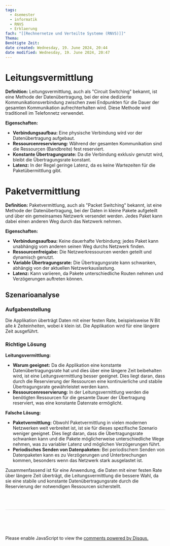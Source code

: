 ```yaml
---
tags:
  - 4semester
  - informatik
  - RNVS
  - Erklaerung
fach: "[[Rechnernetze und Verteilte Systeme (RNVS)]]"
Thema:
Benötigte Zeit:
date created: Wednesday, 19. June 2024, 20:44
date modified: Wednesday, 19. June 2024, 20:47
---
```


# Leitungsvermittlung

**Definition:**
Leitungsvermittlung, auch als "Circuit Switching" bekannt, ist eine Methode der Datenübertragung, bei der eine dedizierte Kommunikationsverbindung zwischen zwei Endpunkten für die Dauer der gesamten Kommunikation aufrechterhalten wird. Diese Methode wird traditionell im Telefonnetz verwendet.

**Eigenschaften:**

- **Verbindungsaufbau:** Eine physische Verbindung wird vor der Datenübertragung aufgebaut.
- **Ressourcenreservierung:** Während der gesamten Kommunikation sind die Ressourcen (Bandbreite) fest reserviert.
- **Konstante Übertragungsrate:** Da die Verbindung exklusiv genutzt wird, bleibt die Übertragungsrate konstant.
- **Latenz:** In der Regel geringe Latenz, da es keine Wartezeiten für die Paketübermittlung gibt.

# Paketvermittlung

**Definition:**
Paketvermittlung, auch als "Packet Switching" bekannt, ist eine Methode der Datenübertragung, bei der Daten in kleine Pakete aufgeteilt und über ein gemeinsames Netzwerk versendet werden. Jedes Paket kann dabei einen anderen Weg durch das Netzwerk nehmen.

**Eigenschaften:**

- **Verbindungsaufbau:** Keine dauerhafte Verbindung; jedes Paket kann unabhängig vom anderen seinen Weg durchs Netzwerk finden.
- **Ressourcenfreigabe:** Die Netzwerkressourcen werden geteilt und dynamisch genutzt.
- **Variable Übertragungsrate:** Die Übertragungsrate kann schwanken, abhängig von der aktuellen Netzwerkauslastung.
- **Latenz:** Kann variieren, da Pakete unterschiedliche Routen nehmen und Verzögerungen auftreten können.

## Szenarioanalyse

### Aufgabenstellung

Die Applikation überträgt Daten mit einer festen Rate, beispielsweise $N$ Bit alle $k$ Zeiteinheiten, wobei $k$ klein ist. Die Applikation wird für eine längere Zeit ausgeführt.

### Richtige Lösung

**Leitungsvermittlung:**

- **Warum geeignet:** Da die Applikation eine konstante Datenübertragungsrate hat und dies über eine längere Zeit beibehalten wird, ist eine Leitungsvermittlung besser geeignet. Dies liegt daran, dass durch die Reservierung der Ressourcen eine kontinuierliche und stabile Übertragungsrate gewährleistet werden kann.
- **Ressourcenreservierung:** In der Leitungsvermittlung werden die benötigten Ressourcen für die gesamte Dauer der Übertragung reserviert, was eine konstante Datenrate ermöglicht.

**Falsche Lösung:**

- **Paketvermittlung:** Obwohl Paketvermittlung in vielen modernen Netzwerken weit verbreitet ist, ist sie für dieses spezifische Szenario weniger geeignet. Dies liegt daran, dass die Übertragungsrate schwanken kann und die Pakete möglicherweise unterschiedliche Wege nehmen, was zu variabler Latenz und möglichen Verzögerungen führt.
- **Periodisches Senden von Datenpaketen:** Bei periodischem Senden von Datenpaketen kann es zu Verzögerungen und Unterbrechungen kommen, besonders wenn das Netzwerk stark ausgelastet ist.

Zusammenfassend ist für eine Anwendung, die Daten mit einer festen Rate über längere Zeit überträgt, die Leitungsvermittlung die bessere Wahl, da sie eine stabile und konstante Datenübertragungsrate durch die Reservierung der notwendigen Ressourcen sicherstellt.

<!-- DISQUS SCRIPT COMMENT START -->

<hr style="border: none; height: 2px; background: linear-gradient(to right, #f0f0f0, #ccc, #f0f0f0); margin-top: 4rem; margin-bottom: 5rem;">
<div id="disqus_thread"></div>
<script>
    /**
    *  RECOMMENDED CONFIGURATION VARIABLES: EDIT AND UNCOMMENT THE SECTION BELOW TO INSERT DYNAMIC VALUES FROM YOUR PLATFORM OR CMS.
    *  LEARN WHY DEFINING THESE VARIABLES IS IMPORTANT: https://disqus.com/admin/universalcode/#configuration-variables    */
    /*
    var disqus_config = function () {
    this.page.url = PAGE_URL;  // Replace PAGE_URL with your page's canonical URL variable
    this.page.identifier = PAGE_IDENTIFIER; // Replace PAGE_IDENTIFIER with your page's unique identifier variable
    };
    */
    (function() { // DON'T EDIT BELOW THIS LINE
    var d = document, s = d.createElement('script');
    s.src = 'https://myuninotes.disqus.com/embed.js';
    s.setAttribute('data-timestamp', +new Date());
    (d.head || d.body).appendChild(s);
    })();
</script>
<noscript>Please enable JavaScript to view the <a href="https://disqus.com/?ref_noscript">comments powered by Disqus.</a></noscript>

<!-- DISQUS SCRIPT COMMENT END -->
